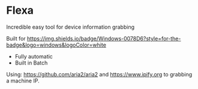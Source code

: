 # Flexa
Incredible easy tool for device information grabbing

Built for https://img.shields.io/badge/Windows-0078D6?style=for-the-badge&logo=windows&logoColor=white
- Fully automatic
- Built in Batch

Using:
https://github.com/aria2/aria2
and
https://www.ipify.org
to grabbing a machine IP.

